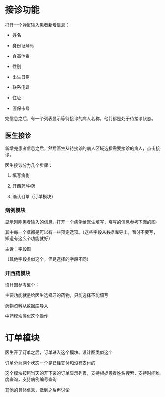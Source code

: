 # 接诊功能

打开一个弹窗输入患者新增信息：

- 姓名

- 身份证号码

- 身高体重

- 性别

- 出生日期

- 联系电话

- 住址

- 医保卡号

完信息之后，有一个列表显示等待接诊的病人名称，他们都是处于待接诊状态。

## 医生接诊

新增完患者信息之后，然后医生从待接诊的病人区域选择需要接诊的病人，点击接诊。

医生接诊分为几个步骤：

1. 填写病例

2. 开西药/中药

3. 确认订单（订单模块）

### 病例模块

显示刚刚患者输入的信息，打开一个病例给医生填写，填写的信息参考下面的图。

其中每一个框都是可以有一些预定选项。（这些字段从数据库导出，暂时不要写，知道有这么个功能就好）

主诉：字段图

（其他字段类似这个，但是选择的字段不同）

### 开西药模块

设计图参考这个：

主要功能就是给医生选择开的药物，只能选择不能填写

药物资料从数据库导入

中药模块类似这个操作

# 订单模块

医生开了订单之后，订单进入这个模块。设计图类似这个

订单分为两个状态一个是已经支付和没有支付的

这个模块按照当天的开下来的订单显示列表，支持根据患者姓名搜索，支持时间维度查询，支持病例编号查询

其他的具体信息，做到之后再讨论
